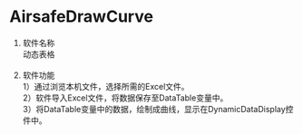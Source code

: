 # AirsafeDrawCurve

1. 软件名称<br>
   动态表格<br>
   <br>
2. 软件功能<br>
   1）通过浏览本机文件，选择所需的Excel文件。<br>
   2）软件导入Excel文件，将数据保存至DataTable变量中。<br>
   3）将DataTable变量中的数据，绘制成曲线，显示在DynamicDataDisplay控件中。<br>
